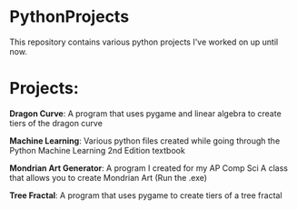 # PythonProjects
This repository contains various python projects I've worked on up until now.

# Projects:

**Dragon Curve**: A program that uses pygame and linear algebra to create tiers of the dragon curve

**Machine Learning**: Various python files created while going through the Python Machine Learning 2nd Edition textbook

**Mondrian Art Generator**: A program I created for my AP Comp Sci A class that allows you to create Mondrian Art (Run the .exe)

**Tree Fractal**: A program that uses pygame to create tiers of a tree fractal
